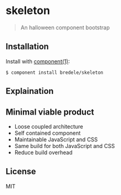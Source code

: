 
# skeleton

  > An halloween component bootstrap

## Installation

  Install with [component(1)](http://component.io):

    $ component install bredele/skeleton

## Explaination

  

## Minimal viable product

  - Loose coupled architecture
  - Self contained component
  - Maintainable JavaScript and CSS
  - Same build for both JavaScript and CSS 
  - Reduce build overhead



## License

  MIT
